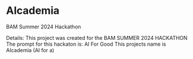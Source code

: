 # AIcademia
BAM Summer 2024 Hackathon

Details:
This project was created for the BAM SUMMER 2024 HACKATHON
The prompt for this hackaton is: AI For Good
This projects name is AIcademia (AI for a)